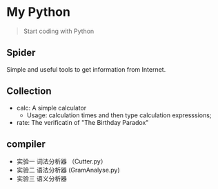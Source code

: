 # My Python
> Start coding with Python

## Spider
Simple and useful tools to get information from Internet.

## Collection
+ calc: A simple calculator
	+ Usage: calculation times <Enter> and then type calculation expresssions;
+ rate: The verificatin of "The Birthday Paradox"
		

## compiler
+ 实验一 词法分析器 （Cutter.py）
+ 实验二 语法分析器  (GramAnalyse.py)
+ 实验三 语义分析器
